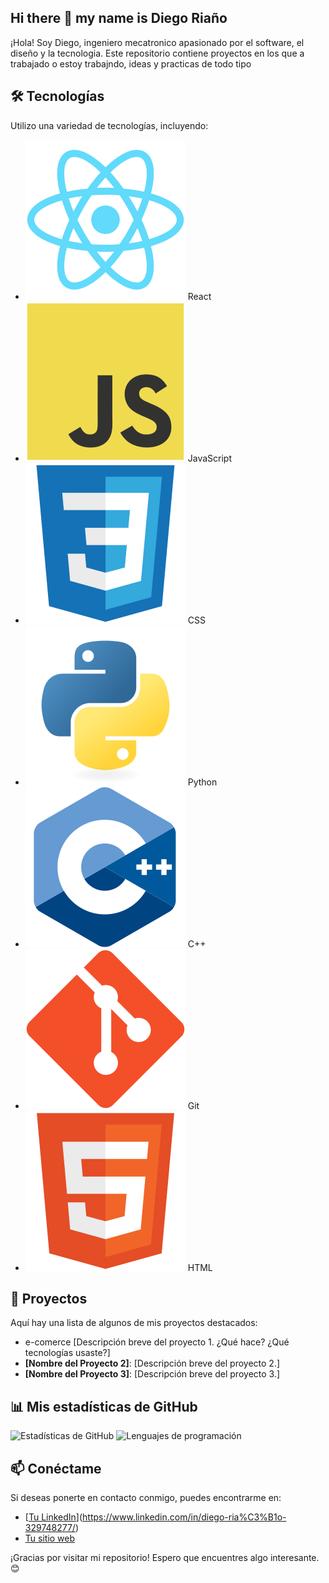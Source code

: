 ## Hi there 👋 my name is Diego Riaño

¡Hola! Soy Diego, ingeniero mecatronico apasionado por el software, el diseño y la tecnologia. Este repositorio contiene proyectos en los que a trabajado o estoy trabajndo, ideas y practicas de todo tipo 



## 🛠 Tecnologías

Utilizo una variedad de tecnologías, incluyendo:

- ![React](https://raw.githubusercontent.com/devicons/devicon/master/icons/react/react-original.svg) React
- ![JavaScript](https://raw.githubusercontent.com/devicons/devicon/master/icons/javascript/javascript-original.svg) JavaScript
- ![CSS](https://raw.githubusercontent.com/devicons/devicon/master/icons/css3/css3-original.svg) CSS
- ![Python](https://raw.githubusercontent.com/devicons/devicon/master/icons/python/python-original.svg) Python
- ![C++](https://raw.githubusercontent.com/devicons/devicon/master/icons/cplusplus/cplusplus-original.svg) C++
- ![Git](https://raw.githubusercontent.com/devicons/devicon/master/icons/git/git-original.svg) Git
- ![HTML](https://raw.githubusercontent.com/devicons/devicon/master/icons/html5/html5-original.svg) HTML
  

## 🚀 Proyectos

Aquí hay una lista de algunos de mis proyectos destacados:

- e-comerce [Descripción breve del proyecto 1. ¿Qué hace? ¿Qué tecnologías usaste?]
- **[Nombre del Proyecto 2]**: [Descripción breve del proyecto 2.]
- **[Nombre del Proyecto 3]**: [Descripción breve del proyecto 3.]

## 📊 Mis estadísticas de GitHub

![Estadísticas de GitHub](https://github-readme-stats.vercel.app/api?username=dart01&show_icons=true&theme=radical)
![Lenguajes de programación](https://github-readme-stats.vercel.app/api/top-langs/?username=dart01&layout=compact&theme=radical)
## 📫 Conéctame
Si deseas ponerte en contacto conmigo, puedes encontrarme en:

- [[Tu LinkedIn](tu-linkedin)](https://www.linkedin.com/in/diego-ria%C3%B1o-329748277/)
- [Tu sitio web](tu-sitio-web)

¡Gracias por visitar mi repositorio! Espero que encuentres algo interesante. 😊
<!--
**dart01/dart01** is a ✨ _special_ ✨ repository because its `README.md` (this file) appears on your GitHub profile.

Here are some ideas to get you started:

- 🔭 I’m currently working on ...
- 🌱 I’m currently learning ...
- 👯 I’m looking to collaborate on ...
- 🤔 I’m looking for help with ...
- 💬 Ask me about ...
- 📫 How to reach me: ...
- 😄 Pronouns: ...
- ⚡ Fun fact: ...
-->
